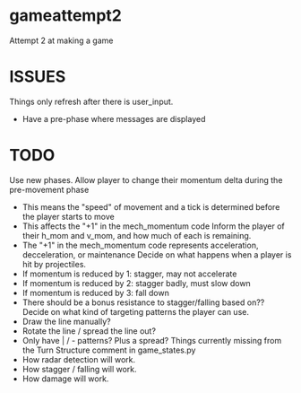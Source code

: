 # gameattempt2
Attempt 2 at making a game

# ISSUES
Things only refresh after there is user_input.
  * Have a pre-phase where messages are displayed

# TODO
Use new phases.
Allow player to change their momentum delta during the pre-movement phase
  * This means the "speed" of movement and a tick is determined before the player starts to move
  * This affects the "+1" in the mech_momentum code
Inform the player of their h_mom and v_mom, and how much of each is remaining.
  * The "+1" in the mech_momentum code represents acceleration, decceleration, or maintenance
Decide on what happens when a player is hit by projectiles.
  * If momentum is reduced by 1: stagger, may not accelerate
  * If momentum is reduced by 2: stagger badly, must slow down
  * If momentum is reduced by 3: fall down
  * There should be a bonus resistance to stagger/falling based on??
Decide on what kind of targeting patterns the player can use.
  * Draw the line manually?
  * Rotate the line / spread the line out?
  * Only have | / - patterns? Plus a spread?
Things currently missing from the Turn Structure comment in game_states.py
  * How radar detection will work.
  * How stagger / falling will work.
  * How damage will work.